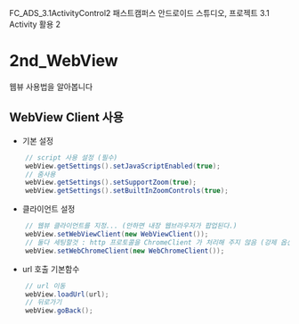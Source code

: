  FC_ADS_3.1ActivityControl2
패스트캠퍼스 안드로이드 스튜디오, 프로젝트 3.1 Activity 활용 2

# 2nd_WebView
웹뷰 사용법을 알아봅니다

## WebView Client 사용
* 기본 설정
```java
    // script 사용 설정 (필수)
    webView.getSettings().setJavaScriptEnabled(true);
    // 줌사용
    webView.getSettings().setSupportZoom(true);
    webView.getSettings().setBuiltInZoomControls(true);
```
* 클라이언트 설정
```java
    // 웹뷰 클라이언트를 지정... (안하면 내장 웹브라우저가 팝업된다.)
    webView.setWebViewClient(new WebViewClient());
    // 둘다 세팅할것 : http 프로토콜을 ChromeClient 가 처리해 주지 않음 (강제 옵션이 있는지는 각자 확인)
    webView.setWebChromeClient(new WebChromeClient());
```
* url 호출 기본함수
```java
    // url 이동
    webView.loadUrl(url);
    // 뒤로가기
    webView.goBack();
```
